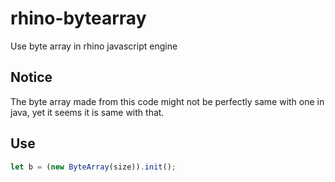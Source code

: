 # rhino-bytearray
Use byte array in rhino javascript engine

## Notice
The byte array made from this code might not be perfectly same with one in java, yet it seems it is same with that.

## Use
```javascript
let b = (new ByteArray(size)).init();
```
